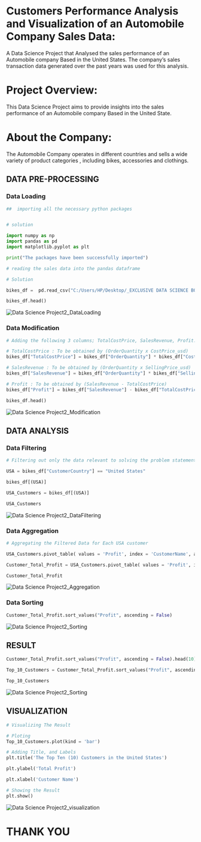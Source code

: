 # Customers Performance Analysis and Visualization of an Automobile Company Sales Data:
A Data Science Project that Analysed  the sales performance of an Automobile company Based in the United States. The company’s sales transaction data generated over the past years was used for this  analysis.

# Project Overview: 
This Data  Science Project aims to provide  insights into the sales performance of  an Automobile  company Based in the United State. 

# About the Company:
The Automobile Company operates in different countries and  sells a wide variety of product categories , including bikes, accessories and clothings.  


## DATA PRE-PROCESSING

### Data Loading
```Python
##  importing all the necessary python packages


# solution 

import numpy as np 
import pandas as pd 
import matplotlib.pyplot as plt

print("The packages have been successfully imported")
```

```Python
# reading the sales data into the pandas dataframe

# Solution

bikes_df =  pd.read_csv("C:/Users/HP/Desktop/_EXCLUSIVE DATA SCIENCE BOOT CAMP_STUDENT FOLDER/_DATASET/bikes.csv")

bikes_df.head()
```
![Data Science Project2_DataLoading](https://github.com/user-attachments/assets/1e746714-6213-4c49-87c6-9cebeafd14f3)

###  Data Modification
```Python
# Adding the following 3 columns; TotalCostPrice, SalesRevenue, Profit.

# TotalCostPrice : To be obtained by (OrderQuantity x CostPrice_usd)
bikes_df["TotalCostPrice"] = bikes_df["OrderQuantity"] * bikes_df["CostPrice_usd"] 

# SalesRevenue : To be obtained by (OrderQuantity x SellingPrice_usd)
bikes_df["SalesRevenue"] = bikes_df["OrderQuantity"] * bikes_df["SellingPrice_usd"] 

# Profit : To be obtained by (SalesRevenue - TotalCostPrice)
bikes_df["Profit"] = bikes_df["SalesRevenue"] - bikes_df["TotalCostPrice"]

bikes_df.head()
```
![Data Science Project2_Modification](https://github.com/user-attachments/assets/341a0d3b-9f16-4e06-8803-116365c5e0b1)

## DATA ANALYSIS
### Data Filtering
```Python
# Filtering out only the data relevant to solving the problem statement

USA = bikes_df["CustomerCountry"] == "United States"

bikes_df[(USA)]

USA_Customers = bikes_df[(USA)]

USA_Customers
```
![Data Science Project2_DataFiltering](https://github.com/user-attachments/assets/165a08d8-eabf-48f7-a54d-430340315eb4)

### Data Aggregation
```Python
# Aggregating the Filtered Data for Each USA customer

USA_Customers.pivot_table( values = 'Profit', index = 'CustomerName', aggfunc = np.sum)

Customer_Total_Profit = USA_Customers.pivot_table( values = 'Profit', index = 'CustomerName', aggfunc = np.sum)

Customer_Total_Profit
```
![Data Science Project2_Aggregation](https://github.com/user-attachments/assets/5229e3c8-0111-43df-ad54-c5d5e4d7285e)

### Data Sorting
```Python
Customer_Total_Profit.sort_values("Profit", ascending = False)
```
![Data Science Project2_Sorting](https://github.com/user-attachments/assets/491c83a2-adf7-428e-90b5-2cc071a87abb)

## RESULT
```Python
Customer_Total_Profit.sort_values("Profit", ascending = False).head(10)

Top_10_Customers = Customer_Total_Profit.sort_values("Profit", ascending = False).head(10)

Top_10_Customers
```
![Data Science Project2_Sorting](https://github.com/user-attachments/assets/69c0d673-ef07-4805-9dfa-5b8092c909c9)

## VISUALIZATION
```Python
# Visualizing The Result

# Ploting
Top_10_Customers.plot(kind = 'bar')

# Adding Title, and Labels
plt.title('The Top Ten (10) Customers in the United States')

plt.ylabel('Total Profit')

plt.xlabel('Customer Name')

# Showing the Result
plt.show()
```
![Data Science Project2_visualization](https://github.com/user-attachments/assets/816ab578-fbf3-496e-b9e6-1f8052930865)

# THANK YOU
